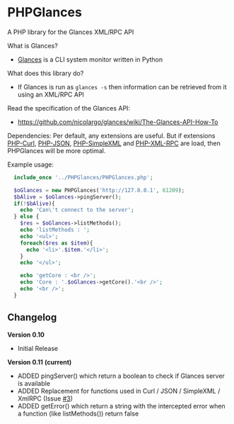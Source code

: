 PHPGlances
==========

A PHP library for the Glances XML/RPC API<br>

What is Glances?
- [Glances](https://github.com/nicolargo/glances.git) is a CLI system monitor written in Python

What does this library do?
- If Glances is run as ```glances -s``` then information can be retrieved from it using an XML/RPC API

Read the specification of the Glances API:
- https://github.com/nicolargo/glances/wiki/The-Glances-API-How-To

Dependencies:
Per default, any extensions are useful.
But if extensions [PHP-Curl](http://php.net/manual/fr/book.curl.php), [PHP-JSON](http://php.net/manual/fr/book.json.php), [PHP-SimpleXML](http://php.net/manual/fr/book.simplexml.php) and [PHP-XML-RPC](http://php.net/manual/fr/book.xmlrpc.php) are load, then PHPGlances will be more optimal.


Example usage:
```php
  include_once '../PHPGlances/PHPGlances.php';

  $oGlances = new PHPGlances('http://127.0.0.1', 61209);
  $bAlive = $oGlances->pingServer();
  if(!$bAlive){
    echo 'Can\'t connect to the server';
  } else {
    $res = $oGlances->listMethods();
    echo 'listMethods : ';
    echo '<ul>';
    foreach($res as $item){
      echo '<li>'.$item.'</li>';
    }
    echo '</ul>';

    echo 'getCore : <br />';
    echo 'Core : '.$oGlances->getCore().'<br />';
    echo '<br />';
  }
```

Changelog
---------
**Version 0.10**
  - Initial Release

**Version 0.11** __(current)__
  - ADDED pingServer() which return a boolean to check if Glances server is available
  - ADDED Replacement for functions used in Curl / JSON / SimpleXML / XmlRPC (Issue [#3](https://github.com/Progi1984/PHPGlances/issues/3))
  - ADDED getError() which return a string with the intercepted error when a function (like listMethods()) return false